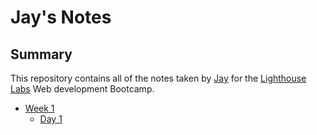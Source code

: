 # Jay's Notes

## Summary
This repository contains all of the notes taken by [Jay](https://github.com/Jaybur1) for the [Lighthouse Labs](https://lighthouselabs.ca) Web development Bootcamp.

* [Week 1](/Week_1)
  * [Day 1](/Week_1/Day_1)
